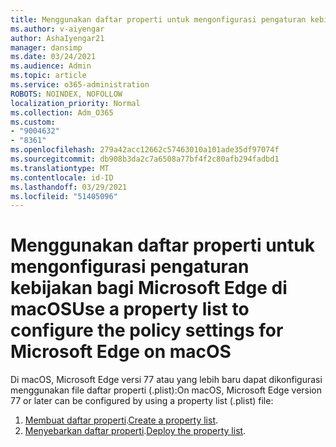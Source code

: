 ```yaml
---
title: Menggunakan daftar properti untuk mengonfigurasi pengaturan kebijakan bagi Microsoft Edge di macOS
ms.author: v-aiyengar
author: AshaIyengar21
manager: dansimp
ms.date: 03/24/2021
ms.audience: Admin
ms.topic: article
ms.service: o365-administration
ROBOTS: NOINDEX, NOFOLLOW
localization_priority: Normal
ms.collection: Adm_O365
ms.custom:
- "9004632"
- "8361"
ms.openlocfilehash: 279a42acc12662c57463010a101ade35df97074f
ms.sourcegitcommit: db908b3da2c7a6508a77bf4f2c80afb294fadbd1
ms.translationtype: MT
ms.contentlocale: id-ID
ms.lasthandoff: 03/29/2021
ms.locfileid: "51405096"
---
```

# <a name="use-a-property-list-to-configure-the-policy-settings-for-microsoft-edge-on-macos"></a><span data-ttu-id="90d35-102">Menggunakan daftar properti untuk mengonfigurasi pengaturan kebijakan bagi Microsoft Edge di macOS</span><span class="sxs-lookup"><span data-stu-id="90d35-102">Use a property list to configure the policy settings for Microsoft Edge on macOS</span></span>

<span data-ttu-id="90d35-103">Di macOS, Microsoft Edge versi 77 atau yang lebih baru dapat dikonfigurasi menggunakan file daftar properti (.plist):</span><span class="sxs-lookup"><span data-stu-id="90d35-103">On macOS, Microsoft Edge version 77 or later can be configured by using a property list (.plist) file:</span></span>

1. <span data-ttu-id="90d35-104">[Membuat daftar properti](https://go.microsoft.com/fwlink/?linkid=2134726).</span><span class="sxs-lookup"><span data-stu-id="90d35-104">[Create a property list](https://go.microsoft.com/fwlink/?linkid=2134726).</span></span>
1. <span data-ttu-id="90d35-105">[Menyebarkan daftar properti](https://go.microsoft.com/fwlink/?linkid=2134727).</span><span class="sxs-lookup"><span data-stu-id="90d35-105">[Deploy the property list](https://go.microsoft.com/fwlink/?linkid=2134727).</span></span>
